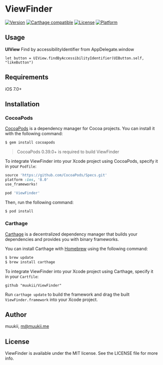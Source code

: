# ViewFinder

[![Version](https://img.shields.io/cocoapods/v/ViewFinder.svg?style=flat)](http://cocoapods.org/pods/ViewFinder)
[![Carthage compatible](https://img.shields.io/badge/Carthage-compatible-4BC51D.svg?style=flat)](https://github.com/Carthage/Carthage)
[![License](https://img.shields.io/cocoapods/l/ViewFinder.svg?style=flat)](http://cocoapods.org/pods/ViewFinder)
[![Platform](https://img.shields.io/cocoapods/p/ViewFinder.svg?style=flat)](http://cocoapods.org/pods/ViewFinder)

## Usage

**UIView** Find by accessibilityIdentifier from AppDelegate.window

```
let button = UIView.findByAccessibilityIdentifier(UIButton.self, "likeButton")
```

## Requirements

iOS 7.0+

## Installation
### CocoaPods

[CocoaPods](http://cocoapods.org) is a dependency manager for Cocoa projects. You can install it with the following command:

```bash
$ gem install cocoapods
```

> CocoaPods 0.39.0+ is required to build ViewFinder

To integrate ViewFinder into your Xcode project using CocoaPods, specify it in your `Podfile`:

```ruby
source 'https://github.com/CocoaPods/Specs.git'
platform :ios, '8.0'
use_frameworks!

pod 'ViewFinder'
```

Then, run the following command:

```bash
$ pod install
```

### Carthage

[Carthage](https://github.com/Carthage/Carthage) is a decentralized dependency manager that builds your dependencies and provides you with binary frameworks.

You can install Carthage with [Homebrew](http://brew.sh/) using the following command:

```bash
$ brew update
$ brew install carthage
```

To integrate ViewFinder into your Xcode project using Carthage, specify it in your `Cartfile`:

```ogdl
github "muukii/ViewFinder"
```

Run `carthage update` to build the framework and drag the built `ViewFinder.framework` into your Xcode project.


## Author

muukii, m@muukii.me

## License

ViewFinder is available under the MIT license. See the LICENSE file for more info.
